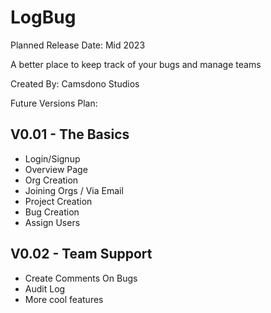 # LogBug

Planned Release Date: Mid 2023

A better place to keep track of your bugs and manage teams

Created By: Camsdono Studios

Future Versions Plan:

## V0.01 - The Basics

- Login/Signup
- Overview Page
- Org Creation
- Joining Orgs / Via Email
- Project Creation
- Bug Creation
- Assign Users

## V0.02 - Team Support

- Create Comments On Bugs
- Audit Log
- More cool features 
